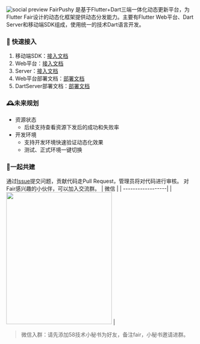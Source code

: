 ![social preview](https://github.com/wuba/fair/blob/main/best-ui-template.png)
FairPushy 是基于Flutter+Dart三端一体化动态更新平台，为Flutter Fair设计的动态化框架提供动态分发能力。主要有Flutter Web平台、Dart Server和移动端SDK组成，使用统一的技术Dart语言开发。

### 🚀 快速接入

1. 移动端SDK：[接入文档](https://github.com/wuba/FairPushy/blob/main/web/README.md)
2. Web平台：[接入文档](https://github.com/wuba/FairPushy/blob/main/sdk/README.md)
3. Server：[接入文档](https://github.com/wuba/FairPushy/blob/main/server/README.md)
4. Web平台部署文档：[部署文档](https://github.com/wuba/FairPushy/blob/main/web/%E5%9F%BA%E4%BA%8EDocker%E5%AE%B9%E5%99%A8%E9%83%A8%E7%BD%B2flutter%20web%E9%A1%B9%E7%9B%AE%E5%A4%A7%E4%BD%93%E6%B5%81%E7%A8%8B.md)
5. DartServer部署文档：[部署文档](https://github.com/wuba/FairPushy/blob/main/server/%E5%9F%BA%E4%BA%8EDocker%E5%AE%B9%E5%99%A8%E9%83%A8%E7%BD%B2dart%E6%9C%8D%E5%8A%A1%E7%AB%AF%E9%A1%B9%E7%9B%AE%E5%A4%A7%E4%BD%93%E6%B5%81%E7%A8%8B.md)

### 🕰未来规划
* 资源状态
  * 后续支持查看资源下发后的成功和失败率      
* 开发环境
  * 支持开发环境快速验证动态化效果     
  * 测试、正式环境一键切换  

### 🔧一起共建

通过[Issue](https://github.com/wuba/FairPushy/issues)提交问题，贡献代码走Pull Request，管理员将对代码进行审核。
对Fair感兴趣的小伙伴，可以加入交流群。
| 微信              | 
| ------------------|
| <img width="280" height="350" src=https://p6-juejin.byteimg.com/tos-cn-i-k3u1fbpfcp/7017d985152d4ec6865a3a96157fd9fd~tplv-k3u1fbpfcp-watermark.image?> |



> 微信入群：请先添加58技术小秘书为好友，备注fair，小秘书邀请进群。
